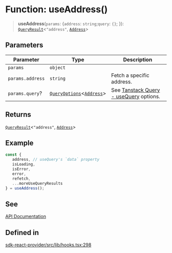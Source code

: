 # Function: useAddress()

> **useAddress**(`params`: \{`address`: `string`;`query`: `{}`; \}): [`QueryResult`](/docs/packages/sdk-react-provider/type-aliases/QueryResult.md)\<`"address"`, [`Address`](/docs/packages/sdk-react-provider/interfaces/Address.md)\>

## Parameters

| Parameter | Type | Description |
| ------ | ------ | ------ |
| `params` | `object` |  |
| `params.address` | `string` | Fetch a specific address. |
| `params.query`? | [`QueryOptions`](/docs/packages/sdk-react-provider/type-aliases/QueryOptions.md)\<[`Address`](/docs/packages/sdk-react-provider/interfaces/Address.md)\> | See [Tanstack Query - useQuery](https://tanstack.com/query/latest/docs/framework/react/reference/useQuery) options. |

## Returns

[`QueryResult`](/docs/packages/sdk-react-provider/type-aliases/QueryResult.md)\<`"address"`, [`Address`](/docs/packages/sdk-react-provider/interfaces/Address.md)\>

## Example

```ts
const {
   address, // useQuery's `data` property
   isLoading,
   isError,
   error,
   refetch,
   ...moreUseQueryResults
} = useAddress();
```

## See

[API Documentation](https://monerium.dev/api-docs-v2#tag/addresses/operation/address)

## Defined in

[sdk-react-provider/src/lib/hooks.tsx:298](https://github.com/monerium/js-monorepo/blob/main/packages/sdk-react-provider/src/lib/hooks.tsx#L298)
